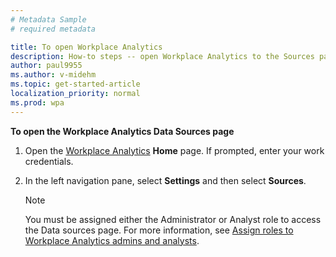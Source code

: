```yaml
---
# Metadata Sample
# required metadata

title: To open Workplace Analytics
description: How-to steps -- open Workplace Analytics to the Sources page.
author: paul9955
ms.author: v-midehm
ms.topic: get-started-article
localization_priority: normal 
ms.prod: wpa
---
```


**To open the Workplace Analytics Data Sources page** 

1. Open the [Workplace Analytics](https://workplaceanalytics.office.com) **Home** page. If prompted, enter your work credentials.
2. In the left navigation pane, select **Settings** and then select **Sources**.

   >[!Note]
   >You must be assigned either the Administrator or Analyst role to access the Data sources page. For more information, see [Assign roles to Workplace Analytics admins and analysts](../setup/assign-roles-to-wpa-admins.md).
